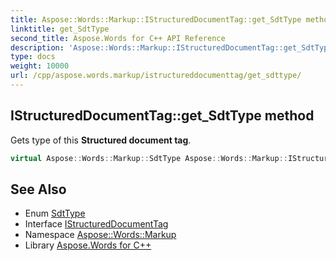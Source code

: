 ```yaml
---
title: Aspose::Words::Markup::IStructuredDocumentTag::get_SdtType method
linktitle: get_SdtType
second_title: Aspose.Words for C++ API Reference
description: 'Aspose::Words::Markup::IStructuredDocumentTag::get_SdtType method. Gets type of this Structured document tag in C++.'
type: docs
weight: 10000
url: /cpp/aspose.words.markup/istructureddocumenttag/get_sdttype/
---
```

## IStructuredDocumentTag::get_SdtType method


Gets type of this **Structured document tag**.

```cpp
virtual Aspose::Words::Markup::SdtType Aspose::Words::Markup::IStructuredDocumentTag::get_SdtType()=0
```

## See Also

* Enum [SdtType](../../sdttype/)
* Interface [IStructuredDocumentTag](../)
* Namespace [Aspose::Words::Markup](../../)
* Library [Aspose.Words for C++](../../../)
